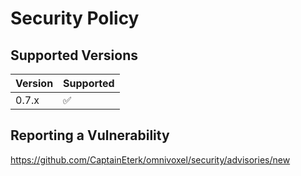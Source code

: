 # Security Policy

## Supported Versions

| Version | Supported          |
|---------|--------------------|
| 0.7.x   | :white_check_mark: |

## Reporting a Vulnerability

https://github.com/CaptainEterk/omnivoxel/security/advisories/new